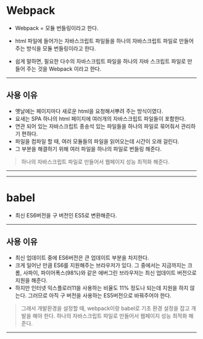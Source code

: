 
# Webpack

- Webpack = 모듈 번들링이라고 한다.

- html 파일에 들어가는 자바스크립트 파일들을 하나의 자바스크립트 파일로 만들어주는 방식을 모듈 번들링이라고 한다.

- 쉽게 말하면, 필요한 다수의 자바스크립트 파일을 하나의 자바 스크립트 파일로 만들어 주는 것을 Webpack 이라고 한다.


---

## 사용 이유

- 옛날에는 페이지마다 새로운 html을 요청해서뿌려 주는 방식이였다.
- 요새는 SPA 하나의 html 페이지에 여러개의 자바스크립트 파일들이 포함한다. 
- 연관 되어 있는 자바스크립트 종송석 있는 파일들을 하나의 파일로 묶어줘서 관리하기 편하다.
- 파일을 컴파일 할 때, 여러 모듈들의 파일을 읽어오는데 시간이 오래 걸린다.
-  그 부분을 해결하기 위해 여러 파일을 하나의 파일로 번들링 해준다.

> 하나의 자바스크립트 파일로 만들어서 웹페이지 성능 최적화 해준다.
---
----
# babel
- 최신 ES6버전을 구 버전인 ES5로 변환해준다.


---

## 사용 이유

- 최신 업데이트 중에 ES6버전은 큰 업데이트 부분을 차지한다.
- 크게 일어난 만큼 ES6를 지원해주는 브라우저가 있다. 그 중에서는 지금까지는 크롬, 사파이, 파이어폭스(98%)와 같은 에버그린 브라우저는 최신 업데이트 버전으로 지원을 해준다.
- 하지만 인터넷 익스플로러11을 사용하는 비율도 11% 정도나 되는데 지원을 하지 않는다. 그러므로 아직 구 버전을 사용하는 ES5버전으로 바꿔주어야 한다.


> 그래서 개발환경을 설정할 때, webpack이랑 babel로 기초 환경 설정을 잡고 개발을 해야 한다.
> 하나의 자바스크립트 파일로 만들어서 웹페이지 성능 최적화 해준다.
---